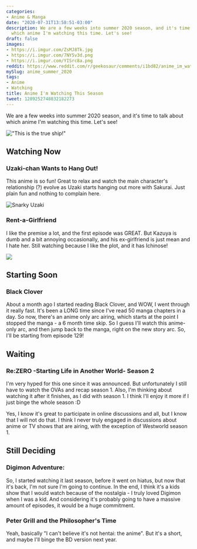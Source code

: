 ```yaml
---
categories:
- Anime & Manga
date: "2020-07-31T13:58:51-03:00"
description: We are a few weeks into summer 2020 season, and it's time to talk about
  which anime I'm watching this time. Let's see!
draft: false
images:
- https://i.imgur.com/ZsMJ8Tk.jpg
- https://i.imgur.com/7NY5v3d.png
- https://i.imgur.com/YISrc8a.png
reddit: https://www.reddit.com/r/geekosaur/comments/i1bd82/anime_im_watching_this_season/
mySlug: anime_summer_2020
tags:
- Anime
- Watching
title: Anime I'm Watching This Season
tweet: 1289252748832182273
---
```


We are a few weeks into summer 2020 season, and it's time to talk about which anime I'm watching this time. Let's see!

!["This is the true ship!"](https://i.imgur.com/ZsMJ8Tk.jpg)

<!--more-->

## Watching Now

### Uzaki-chan Wants to Hang Out!

This anime is so fun! Great to relax and watch the main character's relationship (?) evolve as Uzaki starts hanging out more with Sakurai. Just plain fun and nothing to complain here.

![Snarky Uzaki](https://i.imgur.com/7NY5v3d.png)

### Rent-a-Girlfriend

I like the premise a lot, and the first episode was GREAT. But Kazuya is dumb and a bit annoying occasionally, and his ex-girlfriend is just mean and I hate her. Still watching because I like the plot, and it has Ichinose!

![](https://i.imgur.com/YISrc8a.png)

## Starting Soon

### Black Clover

About a month ago I started reading Black Clover, and WOW, I went through it really fast. It's been a LONG time since I've read 50 manga chapters in a day. So now, there's an anime only arc airing, which starts at the point I stopped the manga - a 6 month time skip. So I guess I'll watch this anime-only arc, and then jump back to the manga, right on the new story arc. So, I'll be starting from episode 129!

## Waiting

### Re:ZERO -Starting Life in Another World- Season 2

I'm very hyped for this one since it was announced. But unfortunately I still have to watch the OVAs and recap season 1. Also, I'm thinking about watching it after it finishes, as I did with season 1. I think I'll enjoy it more if I just binge the whole season :D

Yes, I know it's great to participate in online discussions and all, but I know that I will not do that. I think I never truly engaged in discussions about anime or TV shows that are airing, with the exception of Westworld season 1.

## Still Deciding

### Digimon Adventure:

So, I started watching it last season, before it went on hiatus, but now that it's back, I'm not sure I'm going to continue. In the end, I think it's a kids show that I would watch because of the nostalgia - I truly loved Digimon when I was a kid. And considering it's probably going to have a massive amount of episodes, it would be a huge commitment.

### Peter Grill and the Philosopher's Time

Yeah, basically "I can't believe it's not hentai: the anime". But it's a short, and maybe I'll binge the BD version next year.
